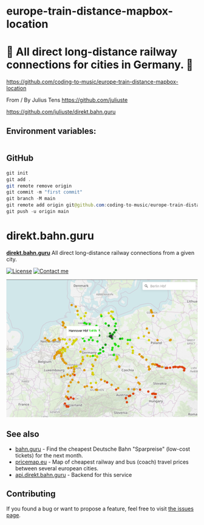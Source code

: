 # europe-train-distance-mapbox-location

# 🚀 All direct long-distance railway connections for cities in Germany. 🚀

https://github.com/coding-to-music/europe-train-distance-mapbox-location

From / By Julius Tens https://github.com/juliuste

https://github.com/juliuste/direkt.bahn.guru

## Environment variables:

```java

```

## GitHub

```java
git init
git add .
git remote remove origin
git commit -m "first commit"
git branch -M main
git remote add origin git@github.com:coding-to-music/europe-train-distance-mapbox-location.git
git push -u origin main

```

# direkt.bahn.guru

**[direkt.bahn.guru](https://direkt.bahn.guru/)** All direct long-distance railway connections from a given city.

[![License](https://img.shields.io/github/license/juliuste/direkt.bahn.guru.svg?style=flat)](license)
[![Contact me](https://img.shields.io/badge/contact-email-turquoise)](mailto:mail@juliustens.eu)

[![Screenshot of direkt.bahn.guru](assets/screenshot.png)](https://direkt.bahn.guru)

## See also

- [bahn.guru](https://github.com/juliuste/bahn.guru) - Find the cheapest Deutsche Bahn "Sparpreise" (low-cost tickets) for the next month.
- [pricemap.eu](https://github.com/juliuste/travel-price-map) - Map of cheapest railway and bus (coach) travel prices between several european cities.
- [api.direkt.bahn.guru](https://github.com/juliuste/api.direkt.bahn.guru) - Backend for this service

## Contributing

If you found a bug or want to propose a feature, feel free to visit [the issues page](https://github.com/juliuste/direkt.bahn.guru/issues).
